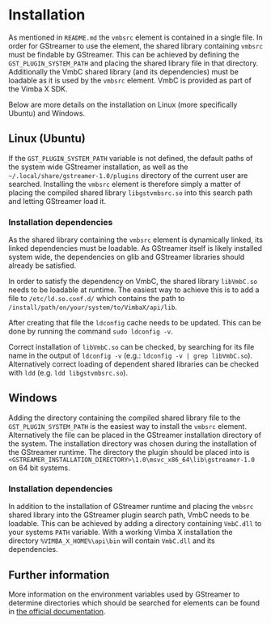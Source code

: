 # Installation
As mentioned in `README.md` the `vmbsrc` element is contained in a single file. In order for
GStreamer to use the element, the shared library containing `vmbsrc` must be findable by GStreamer.
This can be achieved by defining the `GST_PLUGIN_SYSTEM_PATH` and placing the shared library file in
that directory. Additionally the VmbC shared library (and its dependencies) must be loadable as it
is used by the `vmbsrc` element. VmbC is provided as part of the Vimba X SDK.

Below are more details on the installation on Linux (more specifically Ubuntu) and Windows.

## Linux (Ubuntu)
If the `GST_PLUGIN_SYSTEM_PATH` variable is not defined, the default paths of the system wide
GStreamer installation, as well as the `~/.local/share/gstreamer-1.0/plugins` directory of the
current user are searched. Installing the `vmbsrc` element is therefore simply a matter of placing
the compiled shared library `libgstvmbsrc.so` into this search path and letting GStreamer load it.

### Installation dependencies
As the shared library containing the `vmbsrc` element is dynamically linked, its linked dependencies
must be loadable. As GStreamer itself is likely installed system wide, the dependencies on glib and
GStreamer libraries should already be satisfied.

In order to satisfy the dependency on VmbC, the shared library `libVmbC.so` needs to be loadable at
runtime. The easiest way to achieve this is to add a file to `/etc/ld.so.conf.d/` which contains the
path to `/install/path/on/your/system/to/VimbaX/api/lib`.

After creating that file the `ldconfig` cache needs to be updated. This can be done by running the
command `sudo ldconfig -v`.

Correct installation of `libVmbC.so` can be checked, by searching for its file name in the output of
`ldconfig -v` (e.g.: `ldconfig -v | grep libVmbC.so`). Alternatively correct loading of dependent
shared libraries can be checked with `ldd` (e.g. `ldd libgstvmbsrc.so`).

## Windows
Adding the directory containing the compiled shared library file to the `GST_PLUGIN_SYSTEM_PATH` is
the easiest way to install the `vmbsrc` element. Alternatively the file can be placed in the
GStreamer installation directory of the system. The installation directory was chosen during the
installation of the GStreamer runtime. The directory the plugin should be placed into is
`<GSTREAMER_INSTALLATION_DIRECTORY>\1.0\msvc_x86_64\lib\gstreamer-1.0` on 64 bit systems.

### Installation dependencies
In addition to the installation of GStreamer runtime and placing the `vmbsrc` shared library into
the GStreamer plugin search path, VmbC needs to be loadable. This can be achieved by adding a
directory containing `VmbC.dll` to your systems `PATH` variable. With a working Vimba X installation
the directory `%VIMBA_X_HOME%\api\bin` will contain `VmbC.dll` and its dependencies.

## Further information
More information on the environment variables used by GStreamer to determine directories which
should be searched for elements can be found in [the official
documentation](https://gstreamer.freedesktop.org/documentation/gstreamer/running.html).